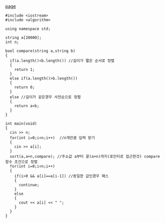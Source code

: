 [page](https://www.acmicpc.net/problem/1181)

    #include <iostream>
    #include <algorithm>

    using namespace std;

    string a[20000];
    int n;

    bool compare(string a,string b)
    {
      if(a.length()<b.length()) //길이가 짧은 순서로 정렬
      {
        return 1;
      }
      else if(a.length()>b.length())
      {
        return 0;
      }
      else //길이가 같은경우 사전순으로 정렬
      {
        return a<b;
      }
    }

    int main(void)
    {
      cin >> n;
      for(int i=0;i<n;i++)  //n개만큼 입력 받기
      {
        cin >> a[i];
      }
      sort(a,a+n,compare); //주소값 a부터 끝(a+n)까지(포인터로 접근한것) compare 함수 조건으로 정렬
      for(int i=0;i<n;i++)
      {
        if(i>0 && a[i]==a[i-1]) //동일한 값인경우 패스
        {
          continue;
        }
        else
        {
          cout << a[i] << " ";
        }
      }
    }
